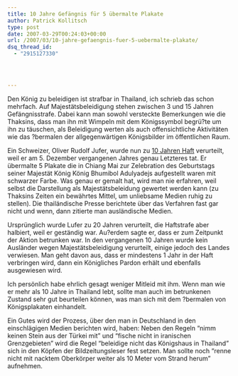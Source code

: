 ```yaml
---
title: 10 Jahre Gefängnis für 5 übermalte Plakate
author: Patrick Kollitsch
type: post
date: 2007-03-29T00:24:03+00:00
url: /2007/03/10-jahre-gefaengnis-fuer-5-uebermalte-plakate/
dsq_thread_id:
  - "2915127330"




---
```

Den König zu beleidigen ist strafbar in Thailand, ich schrieb das schon mehrfach. Auf Majestätsbeleidigung stehen zwischen 3 und 15 Jahren Gefängnisstrafe. Dabei kann man sowohl versteckte Bemerkungen wie die Thaksins, dass man ihn mit Wimpeln mit dem Königssymbol begrü?te um ihn zu täuschen, als Beleidigung werten als auch offensichtliche Aktivitäten wie das ?bermalen der allgegenwärtigen Königsbilder im öffentlichen Raum.

Ein Schweizer, Oliver Rudolf Jufer, wurde nun zu [10 Jahren Haft][1] verurteilt, weil er am 5. Dezember vergangenen Jahres genau Letzteres tat. Er übermalte 5 Plakate die in Chiang Mai zur Zelebration des Geburtstags seiner Majestät König König Bhumibol Adulyadejs aufgestellt waren mit schwarzer Farbe. Was genau er gemalt hat, wird man nie erfahren, weil selbst die Darstellung als Majestätsbeleidung gewertet werden kann (zu Thaksins Zeiten ein bewährtes Mittel, um unliebsame Medien ruhig zu stellen). Die thailändische Presse berichtete über das Verfahren fast gar nicht und wenn, dann zitierte man ausländische Medien.

Ursprünglich wurde Lufer zu 20 Jahren verurteilt, die Haftstrafe aber halbiert, weil er geständig war. Au?erdem sagte er, dass er zum Zeitpunkt der Aktion betrunken war. In den vergangenen 10 Jahren wurde kein Ausländer wegen Majestätsbeleidigung verurteilt, einige jedoch des Landes verwiesen. Man geht davon aus, dass er mindestens 1 Jahr in der Haft verbringen wird, dann ein Königliches Pardon erhält und ebenfalls ausgewiesen wird.

Ich persönlich habe ehrlich gesagt weniger Mitleid mit ihm. Wenn man wie er mehr als 10 Jahre in Thailand lebt, sollte man auch im betrunkenen Zustand sehr gut beurteilen können, was man sich mit dem ?bermalen von Königsplakaten einhandelt.

Ein Gutes wird der Prozess, über den man in Deutschland in den einschlägigen Medien berichten wird, haben: Neben den Regeln &#8220;nimm keinen Stein aus der Türkei mit&#8221; und &#8220;fische nicht in iranischen Grenzgebieten&#8221; wird die Regel &#8220;beleidige nicht das Königshaus in Thailand&#8221; sich in den Köpfen der Bildzeitungsleser fest setzen. Man sollte noch &#8220;renne nicht mit nacktem Oberkörper weiter als 10 Meter vom Strand herum&#8221; aufnehmen.

 [1]: http://www.magicvalley.com/articles/2007/03/28/ap/international/d8o5jpt80.txt